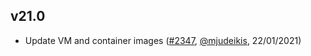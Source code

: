 ## v21.0

- Update VM and container images ([#2347](https://github.com/openshift/openshift-azure/pull/2347), [@mjudeikis](https://github.com/mjudeikis), 22/01/2021)


